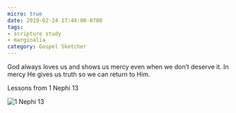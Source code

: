 ```yaml
---
micro: true
date: 2019-02-24 17:44:00-0700
tags:
- scripture study
- marginalia
category: Gospel Sketcher
---
```


God always loves us and shows us mercy even when we don’t deserve it. In mercy He gives us truth so we can return to Him.

Lessons from 1 Nephi 13

<img src="https://www.gospelsketcher.org/uploads/2019/939b297bf1.jpg" alt="1 Nephi 13" />